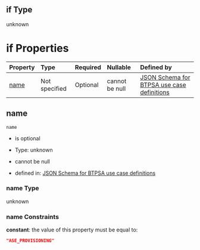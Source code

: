 ## if Type

unknown

# if Properties

| Property      | Type          | Required | Nullable       | Defined by                                                                                                                                                                                                        |
| :------------ | :------------ | :------- | :------------- | :---------------------------------------------------------------------------------------------------------------------------------------------------------------------------------------------------------------- |
| [name](#name) | Not specified | Optional | cannot be null | [JSON Schema for BTPSA use case definitions](btpsa-usecase-properties-services-items-allof-1-then-allof-10-if-properties-name.md "undefined#/properties/services/items/allOf/1/then/allOf/10/if/properties/name") |

## name



`name`

*   is optional

*   Type: unknown

*   cannot be null

*   defined in: [JSON Schema for BTPSA use case definitions](btpsa-usecase-properties-services-items-allof-1-then-allof-10-if-properties-name.md "undefined#/properties/services/items/allOf/1/then/allOf/10/if/properties/name")

### name Type

unknown

### name Constraints

**constant**: the value of this property must be equal to:

```json
"ASE_PROVISIONING"
```
